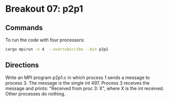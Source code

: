 # Breakout 07: p2p1

## Commands

To run the code with four processors:
```bash
cargo mpirun -n 4  --oversubscribe --bin p2p1
```

## Directions

Write an MPI program p2p1.c in which process 1 sends a message to
process 3. The message is the single int 497. Process 3 receives the
message and prints: "Received from proc 3: X", where X is the int
received. Other processes do nothing.
